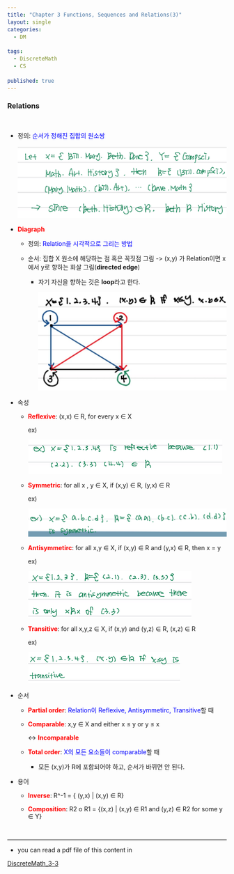 ```yaml
---
title: "Chapter 3 Functions, Sequences and Relations(3)"
layout: single
categories:
  - DM

tags:
  - DiscreteMath
  - CS

published: true
---
```


### Relations

<br>

- 정의: <span style = "color:blue">순서가 정해진 집합의 원소쌍</span>

  ![image-20221122154356422](/assets/images/2022-11-14-DM3-1,2/image-20221122154356422.png)


- <span style = "color:red">**Diagraph**</span>

  - 정의: <span style = "color:blue">Relation을 시각적으로 그리는 방법</span>

  - 순서: 집합 X 원소에 해당하는 점 혹은 꼭짓점 그림 -> (x,y) 가 Relation이면 x에서 y로 향하는 화살 그림(**directed edge**)

    - 자기 자신을 향하는 것은 **loop**라고 한다.

      ![image-20221122154740020](/assets/images/2022-11-14-DM3-1,2/image-20221122154740020.png)

- 속성

  - <span style = "color:red">**Reflexive**</span>: (x,x) ∈ R, for every x ∈ X

    ex)

    ![image-20221122155042522](/assets/images/2022-11-14-DM3-1,2/image-20221122155042522.png)

  - <span style = "color:red">**Symmetric**</span>: for all x , y ∈ X, if (x,y) ∈ R, (y,x) ∈ R

    ex)

    ![image-20221122155228676](/assets/images/2022-11-14-DM3-1,2/image-20221122155228676.png)

  - <span style = "color:red">**Antisymmetirc**</span>: for all x,y ∈ X, if (x,y) ∈ R and (y,x) ∈ R, then x = y

    ex) 

    ![image-20221122155312256](/assets/images/2022-11-14-DM3-1,2/image-20221122155312256.png)

  - <span style = "color:red">**Transitive**</span>: for all x,y,z ∈ X, if (x,y) and (y,z) ∈ R, (x,z) ∈ R

    ex)

    ![image-20221122155350591](/assets/images/2022-11-14-DM3-1,2/image-20221122155350591.png)

- 순서

  - <span style = "color:red">**Partial order**</span>: <span style = "color:blue">Relation이 Reflexive, Antisymmetirc, Transitive</span>할 때

  - <span style = "color:red">**Comparable**</span>: x,y ∈ X and either x ≤ y or y ≤ x

    <-> <span style = "color:red">**Incomparable**</span>

  - <span style = "color:red">**Total order**</span>: <span style = "color:blue">X의 모든 요소들이 comparable</span>할 때
    - 모든 (x,y)가 R에 포함되어야 하고, 순서가 바뀌면 안 된다.

- 용어

  - <span style = "color:red">**Inverse**</span>: R^-1 = { (y,x) | (x,y) ∈ R}
  
  - <span style = "color:red">**Composition**</span>: R2 o R1 = {(x,z) | (x,y) ∈ R1 and (y,z) ∈ R2 for some y ∈ Y}
  
    <br>

---

- you can read a pdf file of this content in 

[DiscreteMath_3-3](https://github.com/maloveforme/maloveforme.github.io/tree/master/summary/DM)
